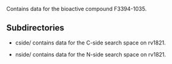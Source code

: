 Contains data for the bioactive compound F3394-1035.

## Subdirectories

- cside/ contains data for the C-side search space on rv1821.

- nside/ contains data for the N-side search space on rv1821.

